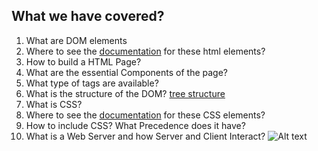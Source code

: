 ## What we have covered? 

1. What are DOM elements
2. Where to see the [documentation](https://www.w3schools.com/html/) for these html elements? 
3. How to build a HTML Page? 
4. What are the essential Components of the page? 
5. What type of tags are available? 
6. What is the structure of the DOM? [tree structure](https://www.openbookproject.net/tutorials/getdown/css/images/lesson4/HTMLDOMTree.png)
7. What is CSS? 
8. Where to see the [documentation](https://www.w3schools.com/css/) for these CSS elements? 
9. How to include CSS? What Precedence does it have? 
10. What is a Web Server and how Server and Client Interact? ![Alt text](image.png)